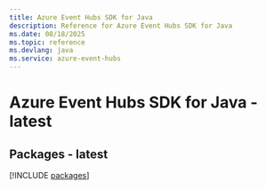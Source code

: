```yaml
---
title: Azure Event Hubs SDK for Java
description: Reference for Azure Event Hubs SDK for Java
ms.date: 08/18/2025
ms.topic: reference
ms.devlang: java
ms.service: azure-event-hubs
---
```

# Azure Event Hubs SDK for Java - latest
## Packages - latest
[!INCLUDE [packages](event-hubs-index.md)]